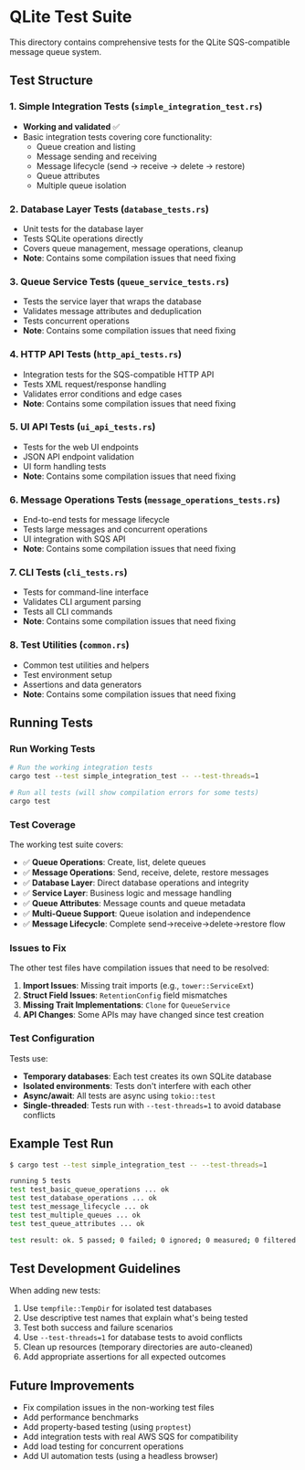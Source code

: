 # QLite Test Suite

This directory contains comprehensive tests for the QLite SQS-compatible message queue system.

## Test Structure

### 1. Simple Integration Tests (`simple_integration_test.rs`)
- **Working and validated** ✅
- Basic integration tests covering core functionality:
  - Queue creation and listing
  - Message sending and receiving
  - Message lifecycle (send → receive → delete → restore)
  - Queue attributes
  - Multiple queue isolation

### 2. Database Layer Tests (`database_tests.rs`)
- Unit tests for the database layer
- Tests SQLite operations directly
- Covers queue management, message operations, cleanup
- **Note**: Contains some compilation issues that need fixing

### 3. Queue Service Tests (`queue_service_tests.rs`)
- Tests the service layer that wraps the database
- Validates message attributes and deduplication
- Tests concurrent operations
- **Note**: Contains some compilation issues that need fixing

### 4. HTTP API Tests (`http_api_tests.rs`)
- Integration tests for the SQS-compatible HTTP API
- Tests XML request/response handling
- Validates error conditions and edge cases
- **Note**: Contains some compilation issues that need fixing

### 5. UI API Tests (`ui_api_tests.rs`)
- Tests for the web UI endpoints
- JSON API endpoint validation
- UI form handling tests
- **Note**: Contains some compilation issues that need fixing

### 6. Message Operations Tests (`message_operations_tests.rs`)
- End-to-end tests for message lifecycle
- Tests large messages and concurrent operations
- UI integration with SQS API
- **Note**: Contains some compilation issues that need fixing

### 7. CLI Tests (`cli_tests.rs`)
- Tests for command-line interface
- Validates CLI argument parsing
- Tests all CLI commands
- **Note**: Contains some compilation issues that need fixing

### 8. Test Utilities (`common.rs`)
- Common test utilities and helpers
- Test environment setup
- Assertions and data generators
- **Note**: Contains some compilation issues that need fixing

## Running Tests

### Run Working Tests
```bash
# Run the working integration tests
cargo test --test simple_integration_test -- --test-threads=1

# Run all tests (will show compilation errors for some tests)
cargo test
```

### Test Coverage

The working test suite covers:

- ✅ **Queue Operations**: Create, list, delete queues
- ✅ **Message Operations**: Send, receive, delete, restore messages  
- ✅ **Database Layer**: Direct database operations and integrity
- ✅ **Service Layer**: Business logic and message handling
- ✅ **Queue Attributes**: Message counts and queue metadata
- ✅ **Multi-Queue Support**: Queue isolation and independence
- ✅ **Message Lifecycle**: Complete send→receive→delete→restore flow

### Issues to Fix

The other test files have compilation issues that need to be resolved:

1. **Import Issues**: Missing trait imports (e.g., `tower::ServiceExt`)
2. **Struct Field Issues**: `RetentionConfig` field mismatches
3. **Missing Trait Implementations**: `Clone` for `QueueService`
4. **API Changes**: Some APIs may have changed since test creation

### Test Configuration

Tests use:
- **Temporary databases**: Each test creates its own SQLite database
- **Isolated environments**: Tests don't interfere with each other
- **Async/await**: All tests are async using `tokio::test`
- **Single-threaded**: Tests run with `--test-threads=1` to avoid database conflicts

## Example Test Run

```bash
$ cargo test --test simple_integration_test -- --test-threads=1

running 5 tests
test test_basic_queue_operations ... ok
test test_database_operations ... ok  
test test_message_lifecycle ... ok
test test_multiple_queues ... ok
test test_queue_attributes ... ok

test result: ok. 5 passed; 0 failed; 0 ignored; 0 measured; 0 filtered out; finished in 0.11s
```

## Test Development Guidelines

When adding new tests:

1. Use `tempfile::TempDir` for isolated test databases
2. Use descriptive test names that explain what's being tested
3. Test both success and failure scenarios
4. Use `--test-threads=1` for database tests to avoid conflicts
5. Clean up resources (temporary directories are auto-cleaned)
6. Add appropriate assertions for all expected outcomes

## Future Improvements

- Fix compilation issues in the non-working test files
- Add performance benchmarks
- Add property-based testing (using `proptest`)
- Add integration tests with real AWS SQS for compatibility
- Add load testing for concurrent operations
- Add UI automation tests (using a headless browser)